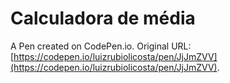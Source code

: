 # Calculadora de média

A Pen created on CodePen.io. Original URL: [https://codepen.io/luizrubiolicosta/pen/JjJmZVV](https://codepen.io/luizrubiolicosta/pen/JjJmZVV).


